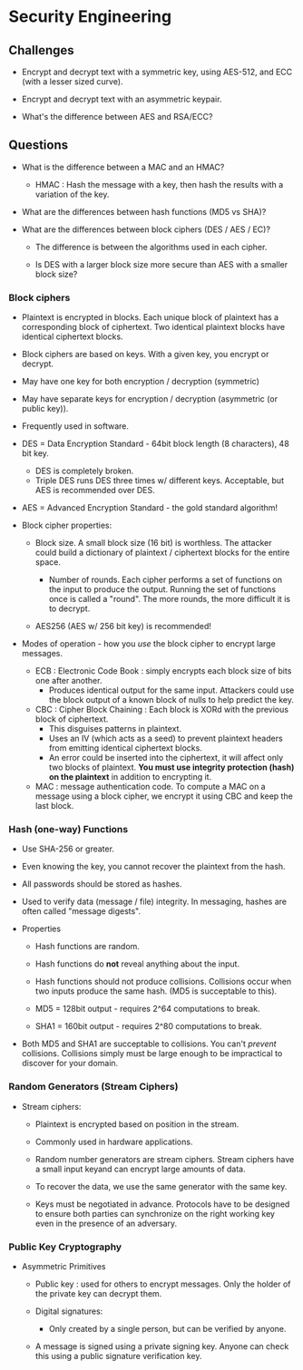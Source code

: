 # Security Engineering #

## Challenges ##

* Encrypt and decrypt text with a symmetric key, using AES-512, and ECC (with a lesser sized curve).
* Encrypt and decrypt text with an asymmetric keypair.

* What's the difference between AES and RSA/ECC?

## Questions ##

* What is the difference between a MAC and an HMAC?
  * HMAC : Hash the message with a key, then hash the results with a variation
    of the key.


* What are the differences between hash functions (MD5 vs SHA)?

* What are the differences between block ciphers (DES / AES / EC)?
  * The difference is between the algorithms used in each cipher.

  * Is DES with a larger block size more secure than AES with a smaller block
    size?

### Block ciphers ###

  * Plaintext is encrypted in blocks. Each unique block of plaintext has
    a corresponding block of ciphertext. Two identical plaintext blocks have
    identical ciphertext blocks.

  * Block ciphers are based on keys. With a given key, you encrypt or decrypt.

  * May have one key for both encryption / decryption (symmetric)
  * May have separate keys for encryption / decryption (asymmetric (or public key)).
  * Frequently used in software.

  * DES = Data Encryption Standard - 64bit block length (8 characters), 48 bit key.
    * DES is completely broken.
    * Triple DES runs DES three times w/ different keys. Acceptable, but AES is
      recommended over DES.
  * AES = Advanced Encryption Standard - the gold standard algorithm!

  * Block cipher properties:

    * Block size. A small block size (16 bit) is worthless. The attacker could
      build a dictionary of plaintext / ciphertext blocks for the entire space.

	  * Number of rounds. Each cipher performs a set of functions on the input to
      produce the output. Running the set of functions once is called a "round".
      The more rounds, the more difficult it is to decrypt.

    * AES256 (AES w/ 256 bit key) is recommended!

* Modes of operation - how you *use* the block cipher to encrypt large messages.
  * ECB : Electronic Code Book : simply encrypts each block size of bits one after another.
    * Produces identical output for the same input. Attackers could use the block
      output of a known block of nulls to help predict the key.
  * CBC : Cipher Block Chaining : Each block is XORd with the previous block of ciphertext.
    * This disguises patterns in plaintext.
    * Uses an IV (which acts as a seed) to prevent plaintext headers from emitting
      identical ciphertext blocks.
    * An error could be inserted into the ciphertext, it will affect only two blocks
      of plaintext. **You must use integrity protection (hash) on the plaintext** in
      addition to encrypting it.
  * MAC : message authentication code. To compute a MAC on a message using a block
    cipher, we encrypt it using CBC and keep the last block.


### Hash (one-way) Functions ###

* Use SHA-256 or greater.

* Even knowing the key, you cannot recover the plaintext from the hash.
* All passwords should be stored as hashes.
* Used to verify data (message / file) integrity. In messaging, hashes are often
  called "message digests".

* Properties
  * Hash functions are random.
  * Hash functions do **not** reveal anything about the input.
  * Hash functions should not produce collisions. Collisions occur when two
    inputs produce the same hash. (MD5 is succeptable to this).

  * MD5 = 128bit output - requires 2^64 computations to break.
  * SHA1 = 160bit output - requires 2^80 computations to break.

* Both MD5 and SHA1 are succeptable to collisions. You can't *prevent*
  collisions. Collisions simply must be large enough to be impractical to
  discover for your domain.


### Random Generators (Stream Ciphers) ###

* Stream ciphers:
  * Plaintext is encrypted based on position in the stream.
  * Commonly used in hardware applications.

  * Random number generators are stream ciphers. Stream ciphers have a small
    input keyand can encrypt large amounts of data.

  * To recover the data, we use the same generator with the same key.

  * Keys must be negotiated in advance. Protocols have to be designed to ensure
    both parties can synchronize on the right working key even in the presence
    of an adversary.


### Public Key Cryptography ###

* Asymmetric Primitives
  * Public key : used for others to encrypt messages. Only the holder of the
    private key can decrypt them.

  * Digital signatures:
    * Only created by a single person, but can be verified by anyone.


  * A message is signed using a private signing key. Anyone
    can check this using a public signature verification key.

